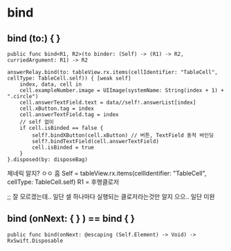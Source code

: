# bind

## bind (to:) { }
~~~
public func bind<R1, R2>(to binder: (Self) -> (R1) -> R2, curriedArgument: R1) -> R2
~~~
~~~
answerRelay.bind(to: tableView.rx.items(cellIdentifier: "TableCell", cellType: TableCell.self)) { [weak self]
    index, data, cell in
    cell.exampleNumber.image = UIImage(systemName: String(index + 1) + ".circle")
    cell.answerTextField.text = data//self!.answerList[index]
    cell.xButton.tag = index
    cell.answerTextField.tag = index
    // self 없이
    if cell.isBinded == false {
        self?.bindXButton(cell.xButton) // 버튼, TextField 동적 바인딩
        self?.bindTextField(cell.answerTextField)
        cell.isBinded = true
    }
}.disposed(by: disposeBag)
~~~
제네릭 알지? ㅇㅇ
흠
Self = tableView.rx.items(cellIdentifier: "TableCell", cellType: TableCell.self)
R1 = 후행클로저

;; 잘 모르겠는데..
일단 셀 하나마다 실행되는 클로저라는것만 알지 으으..
일단 미완


## bind (onNext: { } ) == bind { }
~~~
public func bind(onNext: @escaping (Self.Element) -> Void) -> RxSwift.Disposable
~~~

